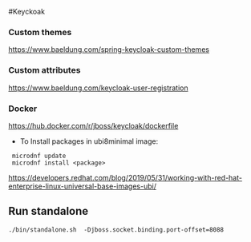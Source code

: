 #Keyckoak


### Custom themes
https://www.baeldung.com/spring-keycloak-custom-themes

### Custom attributes
https://www.baeldung.com/keycloak-user-registration


### Docker

https://hub.docker.com/r/jboss/keycloak/dockerfile

- To Install packages in ubi8minimal image:
```
 microdnf update
 microdnf install <package>
```
  
https://developers.redhat.com/blog/2019/05/31/working-with-red-hat-enterprise-linux-universal-base-images-ubi/


## Run standalone
```./bin/standalone.sh  -Djboss.socket.binding.port-offset=8088```
